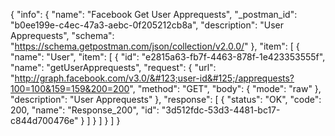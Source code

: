 {
  "info": {
    "name": "Facebook Get User Apprequests",
    "_postman_id": "b0ee199e-c4ec-47a3-aebc-0f205212cb8a",
    "description": "User Apprequests",
    "schema": "https://schema.getpostman.com/json/collection/v2.0.0/"
  },
  "item": [
    {
      "name": "User",
      "item": [
        {
          "id": "e2815a63-fb7f-4463-878f-1e423353555f",
          "name": "getUserApprequests",
          "request": {
            "url": "http://graph.facebook.com/v3.0/&#123;user-id&#125;/apprequests?100=100&159=159&200=200",
            "method": "GET",
            "body": {
              "mode": "raw"
            },
            "description": "User Apprequests"
          },
          "response": [
            {
              "status": "OK",
              "code": 200,
              "name": "Response_200",
              "id": "3d512fdc-53d3-4481-bc17-c844d700476e"
            }
          ]
        }
      ]
    }
  ]
}